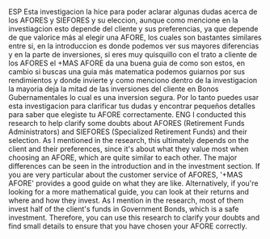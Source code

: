 ESP
Esta investigacion la hice para poder aclarar algunas dudas acerca de los AFORES y SIEFORES y su eleccion, aunque como mencione en la investiagcion esto depende del cliente y sus preferencias, ya que 
depende de que valorice más al elegir una AFORE, los cuales son bastantes similares entre si, en la introduccion es donde podemos ver sus mayores diferencias y en la parte de inversiones, si eres muy
quisquillo con el trato a cliente de los AFORES el +MAS AFORE da una buena guia de como son estos, en cambio si buscas una guia más matematica podemos guiarnos por sus rendimientos y donde invierte y como 
menciono dentro de la investigacion la mayoria deja la mitad de las inversiones del cliente en Bonos Gubernamentales lo cual es una inversion segura. Por lo tanto puedes usar esta investigacion para clarificar 
tus dudas y encontrar pequeños detalles para saber que elegiste tu AFORE correctamente.
ENG
I conducted this research to help clarify some doubts about AFORES (Retirement Funds Administrators) and SIEFORES (Specialized Retirement Funds) and their selection. As I mentioned in the research, this 
ultimately depends on the client and their preferences, since it's about what they value most when choosing an AFORE, which are quite similar to each other. The major differences can be seen in the introduction 
and in the investment section. If you are very particular about the customer service of AFORES, '+MAS AFORE' provides a good guide on what they are like. Alternatively, if you're looking for a more mathematical 
guide, you can look at their returns and where and how they invest. As I mention in the research, most of them invest half of the client's funds in Government Bonds, which is a safe investment. Therefore, you can 
use this research to clarify your doubts and find small details to ensure that you have chosen your AFORE correctly.
